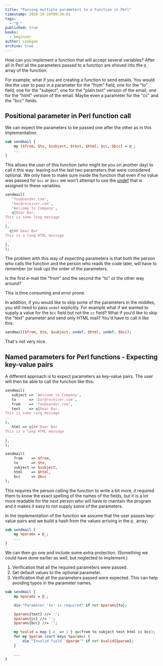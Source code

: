 ```yaml
---
title: "Passing multiple parameters to a function in Perl"
timestamp: 2020-10-24T08:30:01
tags:
  - "@_"
published: true
books:
  - beginner
author: szabgab
archive: true
---
```



How can you implement a function that will accept several variables? After all in Perl all the parameters passed
to a function are shoved into the `@_` array of the function.

For example, what if you are creating a function to send emails.
You would like the user to pass in a parameter for the "from" field, one for the "to" field, one for the "subject",
one for the "plain text" version of the email, one for the "html" version of the email. Maybe even a parameter for the "cc"
and the "bcc" fields.


## Positional parameter in Perl function call

We can expect the parameters to be passed one after the other as in this implementation:

```perl
sub sendmail {
    my ($from, $to, $subject, $text, $html, $cc, $bcc) = @_;
    ...
}
```

This allows the user of this function (who might be you on another day) to call it this way:
leaving out the last two parameters that were considered optional. We only have to make
sure inside the function that even if no value was passed for `$cc` or `$bcc`
we won't attempt to use the [undef](/undef) that is assigned to these variables.

```perl
sendmail(
   'foo@sender.com',
   'bar@receiver.com',
   'Welcome to Company',
   q{Dear Bar,
This is some long message
...
},
  q{## Dear Bar
This is a long HTML message
...
},
);
```

The problem with this way of expecting parameters is that both the person who calls the function
and the person who reads the code later, will have to remember (or look up) the order of the parameters.

Is the first e-mail the "from" and the second the "to" or the other way around?

This is time consuming and error prone.

In addition, if you would like to skip some of the parameters in the middles, you still need to pass `undef` explicitly.
For example what if we wanted to supply a value for the `bcc` field but not the `cc` field?
What if you'd like to skip the "text" parameter and send only HTML mail?
You'd have to call it like this:

```perl
sendmail($from, $to, $subject, undef, $html, undef, $bcc);
```

That's not very nice.

## Named parameters for Perl functions - Expecting key-value pairs

A different approach is to expect parameters as key-value pairs.
The user will then be able to call the function like this:

```perl
sendmail(
   subject => 'Welcome to Company',
   to      => 'bar@receiver.com',
   from    => 'foo@sender.com',
   text    => q{Dear Bar,
This is some long message
...
},
   html => q{## Dear Bar
This is a long HTML message
...
},
);
```

```perl
sendmail(
    from    => $from,
    to      => $to,
    subject => $subject,
    html    => $html,
    bcc     => $bcc
);
```

This requires the person calling the function to write a bit more, it required them to know the exact spelling
of the names of the fields, but it is a lot more readable for the next person who will have to maintain the
program and it makes it easy to not supply some of the parameters.

In the implementation of the function we assume that the user passes key-value pairs and we build a hash from
the values arriving in the `@_` array:

```perl
sub sendmail {
    my %params = @_;
    ...
}
```

We can then go one and include some extra protection. (Something we could have done earlier as well, but neglected to implement.)

<ol>
   <li>Verification that all the required parameters were passed.</li>
   <li>Set default values to the optional parameter.</li>
   <li>Verification that all the parameters passed were expected. This can help avoiding typos in the parameter names.</li>
</ol>


```perl
sub sendmail {
    my %params = @_;

    die "Parameter 'to' is required" if not $params{to};

    $params{text} //= '';
    $params{cc} //= '';
    $params{bcc} //= '';

    my %valid = map { $_ => 1 } qw(from to subject text html cc bcc);
    for my $param (sort keys %params) {
        die "Invalid field '$param'" if not $valid{$param};
    }

    ...
}
```


